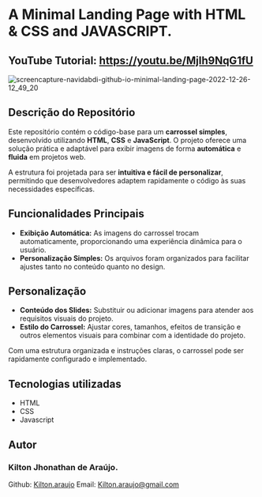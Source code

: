 # A Minimal Landing Page with HTML & CSS and JAVASCRIPT.

## YouTube Tutorial: https://youtu.be/MjIh9NqG1fU

![screencapture-navidabdi-github-io-minimal-landing-page-2022-12-26-12_49_20](https://user-images.githubusercontent.com/32398454/209534317-077b4d3c-0680-4e8b-a137-5c1d5c5aa64f.png)

## Descrição do Repositório

Este repositório contém o código-base para um **carrossel simples**, desenvolvido utilizando **HTML**, **CSS** e **JavaScript**. O projeto oferece uma solução prática e adaptável para exibir imagens de forma **automática** e **fluida** em projetos web.  

A estrutura foi projetada para ser **intuitiva e fácil de personalizar**, permitindo que desenvolvedores adaptem rapidamente o código às suas necessidades específicas.  

## Funcionalidades Principais

- **Exibição Automática:** As imagens do carrossel trocam automaticamente, proporcionando uma experiência dinâmica para o usuário.  
- **Personalização Simples:** Os arquivos foram organizados para facilitar ajustes tanto no conteúdo quanto no design.  

## Personalização

- **Conteúdo dos Slides:** Substituir ou adicionar imagens para atender aos requisitos visuais do projeto.  
- **Estilo do Carrossel:** Ajustar cores, tamanhos, efeitos de transição e outros elementos visuais para combinar com a identidade do projeto.  

Com uma estrutura organizada e instruções claras, o carrossel pode ser rapidamente configurado e implementado.  

## Tecnologias utilizadas
* HTML
* CSS
* Javascript

## Autor
  ### Kilton Jhonathan de Araújo.
Github: [Kilton.araujo](https://github.com/KiltonAraujo)
Email: Kilton.araujo@gmail.com